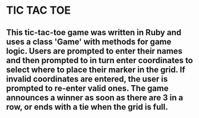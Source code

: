 # TIC TAC TOE

## This tic-tac-toe game was written in Ruby and uses a class 'Game' with methods for game logic. Users are prompted to enter their names and then prompted to in turn enter coordinates to select where to place their marker in the grid. If invalid coordinates are entered, the user is prompted to re-enter valid ones. The game announces a winner as soon as there are 3 in a row, or ends with a tie when the grid is full.